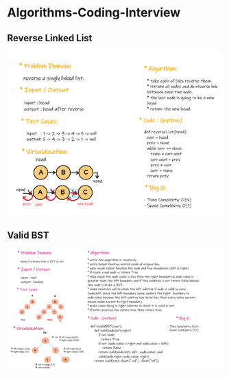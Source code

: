 # Algorithms-Coding-Interview

## Reverse Linked List 

![](./WhiteBoard-Images/WhiteBoard-Reverse-LL.PNG)

## Valid BST

![](./WhiteBoard-Images/ValidBST.PNG)